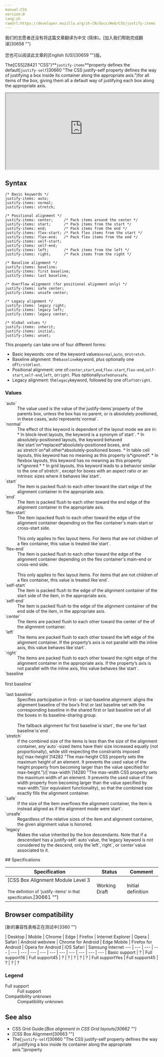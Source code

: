 ```yaml
---
manual:CSS
version:0
lang:zh
rawUrl:https://developer.mozilla.org/zh-CN/docs/Web/CSS/justify-items
---
```




<bdi>我们的志愿者还没有将这篇文章翻译为<bdi>中文 (简体)</bdi>。[加入我们帮助完成翻译]30658 "")<br></br>您也可以阅读此文章的[English (US)]30659 "")版。</bdi>






The[CSS]28421 "CSS")**`justify-items`**property defines the default[`justify-self`]30660 "The CSS justify-self property defines the way of justifying a box inside its container along the appropriate axis.")for all items of the box, giving them all a default way of justifying each box along the appropriate axis.

<iframe src='https://interactive-examples.mdn.mozilla.net/pages/css/justify-items.html' width='100%' height='250'></iframe>

## Syntax<a name="Syntax"></a>

```
/* Basic keywords */
justify-items: auto;
justify-items: normal;
justify-items: stretch;

/* Positional alignment */
justify-items: center;     /* Pack items around the center */
justify-items: start;      /* Pack items from the start */
justify-items: end;        /* Pack items from the end */
justify-items: flex-start; /* Pack flex items from the start */
justify-items: flex-end;   /* Pack flex items from the end */
justify-items: self-start;
justify-items: self-end;
justify-items: left;       /* Pack items from the left */
justify-items: right;      /* Pack items from the right */

/* Baseline alignment */
justify-items: baseline;
justify-items: first baseline;
justify-items: last baseline;

/* Overflow alignment (for positional alignment only) */
justify-items: safe center;
justify-items: unsafe center;

/* Legacy alignment */
justify-items: legacy right;
justify-items: legacy left;
justify-items: legacy center;

/* Global values */
justify-items: inherit;
justify-items: initial;
justify-items: unset;
```


This property can take one of four different forms:


* Basic keywords: one of the keyword values`normal`,`auto`, or`stretch`.
* Baseline alignment: the`baseline`keyword, plus optionally one of`first`or`last`.
* Positional alignment: one of:`center`,`start`,`end`,`flex-start`,`flex-end`,`self-start`,`self-end`,`left`, or`right`. Plus optionally`safe`or`unsafe`.
* Legacy alignment: the`legacy`keyword, followed by one of`left`or`right`.

### Values<a name="Values"></a>
<dl><dt id=''>`auto`</dt><dd>The value used is the value of the`justify-items`property of the parents box, unless the box has no parent, or is absolutely positioned, in these cases,`auto`represents`normal`.</dd><dt id=''>`normal`</dt><dd>The effect of this keyword is dependent of the layout mode we are in:
* In block-level layouts, the keyword is a synonym of`start`.
* In absolutely-positioned layouts, the keyword behaved like`start`on*replaced*absolutely-positioned boxes, and as`stretch`on*all other*absolutely-positioned boxes.
* In table cell layouts, this keyword has no meaning as this property is*ignored*.
* In flexbox layouts, this keyword has no meaning as this property is*ignored.*
* In grid layouts, this keyword leads to a behavior similar to the one of`stretch`, except for boxes with an aspect ratio or an intrinsic sizes where it behaves like`start`.
</dd><dt id=''>`start`</dt><dd>The item is packed flush to each other toward the start edge of the alignment container in the appropriate axis.</dd><dt id=''>`end`</dt><dd>The item is packed flush to each other toward the end edge of the alignment container in the appropriate axis.</dd><dt id=''>`flex-start`</dt><dd>The item ispacked flush to each other toward the edge of the alignment container depending on the flex container&#39;s main-start or cross-start side.<br></br>This only applies to flex layout items. For items that are not children of a flex container, this value is treated like`start`.</dd><dt id=''>`flex-end`</dt><dd>The item is packed flush to each other toward the edge of the alignment container depending on the flex container&#39;s main-end or cross-end side.<br></br>This only applies to flex layout items. For items that are not children of a flex container, this value is treated like`end`.</dd><dt id=''>`self-start`</dt><dd>The item is packed flush to the edge of the alignment container of the start side of the item, in the appropriate axis.</dd><dt id=''>`self-end`</dt><dd>The item is packed flush to the edge of the alignment container of the end side of the item, in the appropriate axis.</dd><dt id=''>`center`</dt><dd>The items are packed flush to each other toward the center of the of the alignment container.</dd><dt id=''>`left`</dt><dd>The items are packed flush to each other toward the left edge of the alignment container. If the property’s axis is not parallel with the inline axis, this value behaves like`start`.</dd><dt id=''>`right`</dt><dd>The items are packed flush to each other toward the right edge of the alignment container in the appropriate axis. If the property’s axis is not parallel with the inline axis, this value behaves like`start`.</dd><dt id=''>`baseline<br></br>first baseline`<br></br>`last baseline`</dt><dd>Specifies participation in first- or last-baseline alignment: aligns the alignment baseline of the box’s first or last baseline set with the corresponding baseline in the shared first or last baseline set of all the boxes in its baseline-sharing group.<br></br>The fallback alignment for`first baseline`is`start`, the one for`last baseline`is`end`.</dd><dt id=''>`stretch`</dt><dd>If the combined size of the items is less than the size of the alignment container, any`auto`-sized items have their size increased equally (not proportionally), while still respecting the constraints imposed by[`max-height`]14282 "The max-height CSS property sets the maximum height of an element. It prevents the used value of the height property from becoming larger than the value specified for max-height.")/[`max-width`]14280 "The max-width CSS property sets the maximum width of an element. It prevents the used value of the width property from becoming larger than the value specified by max-width.")(or equivalent functionality), so that the combined size exactly fills the alignment container.</dd><dt id=''>`safe`</dt><dd>If the size of the item overflows the alignment container, the item is instead aligned as if the alignment mode were`start`.</dd><dt id=''>`unsafe`</dt><dd>Regardless of the relative sizes of the item and alignment container, the given alignment value is honored.</dd><dt id=''>`legacy`</dt><dd>Makes the value inherited by the box descendants. Note that if a descendant has a`justify-self: auto`value, the`legacy`keyword is not considered by the descend, only the`left`,`right`, or`center`value associated to it.</dd></dl>
## Specifications<a name="Specifications"></a>

Specification | Status | Comment 
 ---  |  ---  |  ---  | 
[CSS Box Alignment Module Level 3<br></br><small>The definition of &#39;justify-items&#39; in that specification.</small>]30661 "") | Working Draft | Initial definition 


## Browser compatibility<a name="Browser_compatibility"></a>
[新的兼容性表格正在测试中<i></i>]3360 "")

 | <abbr>Desktop<i></i></abbr> | <abbr>Mobile<i></i></abbr> 
 | <abbr>Chrome<i></i></abbr> | <abbr>Edge<i></i></abbr> | <abbr>Firefox<i></i></abbr> | <abbr>Internet Explorer<i></i></abbr> | <abbr>Opera<i></i></abbr> | <abbr>Safari<i></i></abbr> | <abbr>Android webview<i></i></abbr> | <abbr>Chrome for Android<i></i></abbr> | <abbr>Edge Mobile<i></i></abbr> | <abbr>Firefox for Android<i></i></abbr> | <abbr>Opera for Android<i></i></abbr> | <abbr>iOS Safari<i></i></abbr> | <abbr>Samsung Internet<i></i></abbr> 
 ---  |  ---  |  ---  |  ---  |  ---  |  ---  |  ---  |  ---  |  ---  |  ---  |  ---  |  ---  |  ---  |  ---  | 
Basic support | <abbr>?</abbr> | <abbr>Full support</abbr>16 | <abbr>Full support</abbr>45 | <abbr>?</abbr> | <abbr>?</abbr> | <abbr>?</abbr> | <abbr>?</abbr> | <abbr>?</abbr> | <abbr>Full support</abbr>Yes | <abbr>Full support</abbr>45 | <abbr>?</abbr> | <abbr>?</abbr> | <abbr>?</abbr> 


### Legend<a name="Legend"></a>
<dl><dt id=''><abbr>Full support</abbr></dt><dd>Full support</dd><dt id=''><abbr>Compatibility unknown</abbr></dt><dd>Compatibility unknown</dd></dl>


## See also<a name="See_also"></a>

* CSS Grid Guide:*[Box alignment in CSS Grid layouts]30662 "")*
* [CSS Box Alignment]30663 "")
* The[`justify-self`]30660 "The CSS justify-self property defines the way of justifying a box inside its container along the appropriate axis.")property




